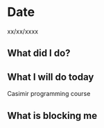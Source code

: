 # Date 
xx/xx/xxxx
## **What did I do?**
## **What I will do today**
Casimir programming course 
## **What is blocking me**
